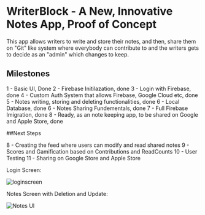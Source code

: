 # WriterBlock - A New, Innovative Notes App, Proof of Concept

This app allows writers to write and store their notes, and then, share them on "Git" like system where everybody can contribute to and the writers gets to decide as an "admin" which changes to keep.

## Milestones

1 - Basic UI, Done
2 - Firebase Initilazation, done
3 - Login with Firebase, done
4 - Custom Auth System that allows Firebase, Google Cloud etc, done
5 - Notes writing, storing and deleting functionalities, done
6 - Local Database, done
6 - Notes Sharing Fundementals, done
7 - Full Firebase Imigration, done
8 - Ready, as an note keeping app, to be shared on Google and Apple Store, done

##Next Steps

8 - Creating the feed where users can modify and read shared notes
9 - Scores and Gamification based on Contributions and ReadCounts
10 - User Testing
11 - Sharing on Google Store and Apple Store 

Login Screen: 

![loginscreen](https://user-images.githubusercontent.com/93154247/193502352-0566515c-fa65-4464-b022-3ab2c59608d5.PNG)

Notes Screen with Deletion and Update:

![Notes UI](https://user-images.githubusercontent.com/93154247/193502437-7c345454-731f-41fa-9d0d-a6ed7c7589d2.PNG)


